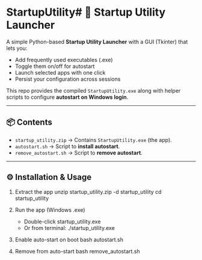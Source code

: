 # StartupUtility# 🚀 Startup Utility Launcher

A simple Python-based **Startup Utility Launcher** with a GUI (Tkinter) that lets you:

- Add frequently used executables (.exe)  
- Toggle them on/off for autostart  
- Launch selected apps with one click  
- Persist your configuration across sessions  

This repo provides the compiled `StartupUtility.exe` along with helper scripts to configure **autostart on Windows login**.

---

## 📦 Contents
- `startup_utility.zip` → Contains `StartupUtility.exe` (the app).  
- `autostart.sh` → Script to **install autostart**.  
- `remove_autostart.sh` → Script to **remove autostart**.  

---


⚙️ Installation & Usage
------------------------

1. Extract the app
   unzip startup_utility.zip -d startup_utility
   cd startup_utility

2. Run the app (Windows .exe)
   - Double-click startup_utility.exe
   - Or from terminal:
     ./startup_utility.exe

3. Enable auto-start on boot
   bash autostart.sh

4. Remove from auto-start
   bash remove_autostart.sh
